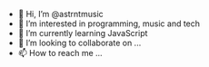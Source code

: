 - 👋 Hi, I’m @astrntmusic
- 👀 I’m interested in programming, music and tech
- 🌱 I’m currently learning JavaScript
- 💞️ I’m looking to collaborate on ...
- 📫 How to reach me ...

<!---
astrntmusic/astrntmusic is a ✨ special ✨ repository because its `README.md` (this file) appears on your GitHub profile.
You can click the Preview link to take a look at your changes.
--->
